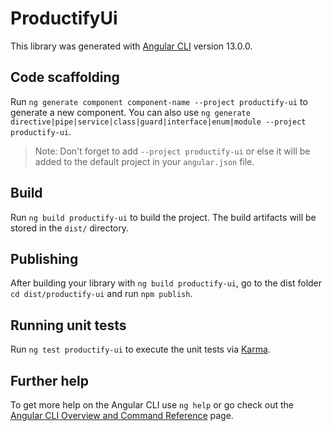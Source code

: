 # ProductifyUi

This library was generated with [Angular CLI](https://github.com/angular/angular-cli) version 13.0.0.

## Code scaffolding

Run `ng generate component component-name --project productify-ui` to generate a new component. You can also use `ng generate directive|pipe|service|class|guard|interface|enum|module --project productify-ui`.
> Note: Don't forget to add `--project productify-ui` or else it will be added to the default project in your `angular.json` file. 

## Build

Run `ng build productify-ui` to build the project. The build artifacts will be stored in the `dist/` directory.

## Publishing

After building your library with `ng build productify-ui`, go to the dist folder `cd dist/productify-ui` and run `npm publish`.

## Running unit tests

Run `ng test productify-ui` to execute the unit tests via [Karma](https://karma-runner.github.io).

## Further help

To get more help on the Angular CLI use `ng help` or go check out the [Angular CLI Overview and Command Reference](https://angular.io/cli) page.
